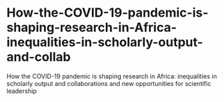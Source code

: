 # How-the-COVID-19-pandemic-is-shaping-research-in-Africa-inequalities-in-scholarly-output-and-collab
How the COVID-19 pandemic is shaping research in Africa: inequalities in scholarly output and collaborations and new opportunities for scientific leadership
